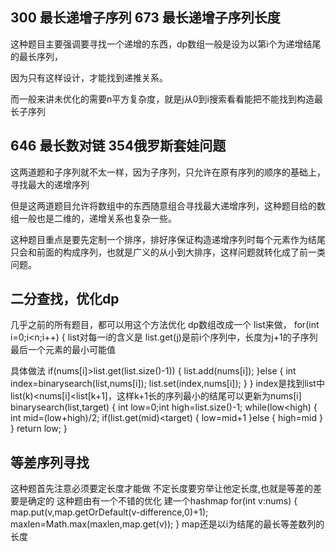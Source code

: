 ## 300 最长递增子序列 673 最长递增子序列长度

这种题目主要强调要寻找一个递增的东西，dp数组一般是设为以第i个为递增结尾的最长序列，

因为只有这样设计，才能找到递推关系。

而一般来讲未优化的需要n平方复杂度，就是j从0到i搜索看看能把不能找到构造最长子序列



## 646 最长数对链 354俄罗斯套娃问题

这两道题和子序列就不太一样，因为子序列，只允许在原有序列的顺序的基础上，寻找最大的递增序列

但是这两道题目允许将数组中的东西随意组合寻找最大递增序列，这种题目给的数组一般也是二维的，递增关系也复杂一些。

这种题目重点是要先定制一个排序，排好序保证构造递增序列时每个元素作为结尾只会和前面的构成序列，也就是广义的从小到大排序，这样问题就转化成了前一类问题。


## 二分查找，优化dp
几乎之前的所有题目，都可以用这个方法优化
dp数组改成一个 list来做，
for(int i=0;i<n;i++)
{
list对每一i的含义是
list.get(j)是前i个序列中，长度为j+1的子序列最后一个元素的最小可能值

具体做法
if(nums[i]>list.get(list.size()-1))
{
list.add(nums[i]);
}else
{
 int index=binarysearch(list,nums[i]);
 list.set(index,nums[i]);
}
}
index是找到list中list(k)<nums[i]<list[k+1]，这样k+1长的序列最小的结尾可以更新为nums[i]
binarysearch(list,target)
{
int low=0;int high=list.size()-1;
while(low<high)
{
int mid=(low+high)/2;
if(list.get(mid)<target)
{
low=mid+1
}else
{
high=mid
}
}
return low;
}

## 等差序列寻找
这种题首先注意必须要定长度才能做
不定长度要穷举让他定长度,也就是等差的差要是确定的
这种题由有一个不错的优化
建一个hashmap
for(int v:nums)
{
	map.put(v,map.getOrDefault(v-difference,0)+1);
    maxlen=Math.max(maxlen,map.get(v));
}
map还是以i为结尾的最长等差数列的长度
